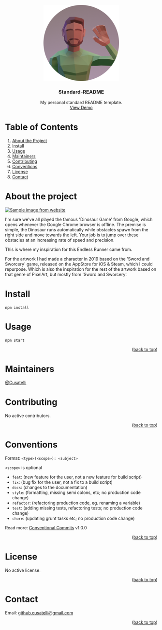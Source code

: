 <div id="top"></div>

<div align="center">
  <img src="/resources/Logo_Round.png" alt="Logo" width="250" height="250">
  <h3 align="center">Standard-README</h3>
  <p align="center">
    My personal standard README template.
    <br />
    <a href="https://github.com/Cusatelli">View Demo</a>
  </p>
</div>

# Table of Contents
1. [About the Project](#about-the-project)
2. [Install](#install)
4. [Usage](#usage)
5. [Maintainers](#maintainers)
6. [Contributing](#contributing)
7. [Conventions](#conventions)
8. [License](#license)
9. [Contact](#contact)

# About the project

<a href="https://einarvandevelde.com">
  <img src="https://einarvandevelde.com/resources/games/endless-runner/about/SwordAndSworcery_Milanote.png" alt="Sample image from website"/>
</a>
<p>
  I'm sure we've all played the famous 'Dinosaur Game' from Google, which opens whenever the Google Chrome browser is offline. The premise is simple, the Dinosaur runs automatically while obstacles spawn from the right side and move towards the left.
  Your job is to jump over these obstacles at an increasing rate of speed and precision.

  This is where my inspiration for this Endless Runner came from.

  For the artwork I had made a character in 2019 based on the 'Sword and Sworcery' game, released on the AppStore for iOS & Steam, which I could repurpose. Which is also the inspiration for the rest of the artwork based on that genre of PixelArt, but mostly from 'Sword and Sworcery'.
</p>

# Install
```
npm install
```

# Usage
```
npm start
```

<p align="right">(<a href="#top">back to top</a>)</p>

# Maintainers
[@Cusatelli](https://github.com/Cusatelli)

# Contributing
No active contributors.

<p align="right">(<a href="#top">back to top</a>)</p>

# Conventions

Format: `<type>(<scope>): <subject>`

`<scope>` is optional

- `feat`: (new feature for the user, not a new feature for build script)
- `fix`: (bug fix for the user, not a fix to a build script)
- `docs`: (changes to the documentation)
- `style`: (formatting, missing semi colons, etc; no production code change)
- `refactor`: (refactoring production code, eg. renaming a variable)
- `test`: (adding missing tests, refactoring tests; no production code change)
- `chore`: (updating grunt tasks etc; no production code change)

Read more: [Conventional Commits](https://www.conventionalcommits.org/en/v1.0.0/) v1.0.0

<p align="right">(<a href="#top">back to top</a>)</p>

# License
No active license.

<p align="right">(<a href="#top">back to top</a>)</p>

# Contact
Email: <a href="mailto:github.cusatelli@gmail.com">github.cusatelli@gmail.com</a>

<p align="right">(<a href="#top">back to top</a>)</p>
